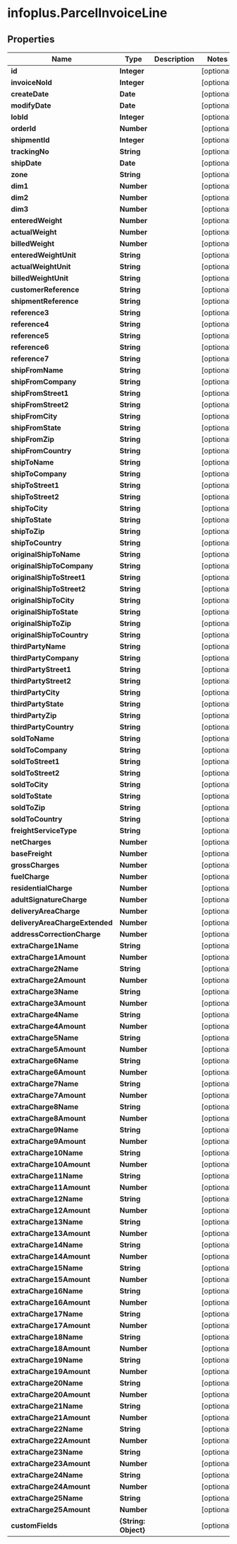 # infoplus.ParcelInvoiceLine

## Properties
Name | Type | Description | Notes
------------ | ------------- | ------------- | -------------
**id** | **Integer** |  | [optional] 
**invoiceNoId** | **Integer** |  | [optional] 
**createDate** | **Date** |  | [optional] 
**modifyDate** | **Date** |  | [optional] 
**lobId** | **Integer** |  | [optional] 
**orderId** | **Number** |  | [optional] 
**shipmentId** | **Integer** |  | [optional] 
**trackingNo** | **String** |  | [optional] 
**shipDate** | **Date** |  | [optional] 
**zone** | **String** |  | [optional] 
**dim1** | **Number** |  | [optional] 
**dim2** | **Number** |  | [optional] 
**dim3** | **Number** |  | [optional] 
**enteredWeight** | **Number** |  | [optional] 
**actualWeight** | **Number** |  | [optional] 
**billedWeight** | **Number** |  | [optional] 
**enteredWeightUnit** | **String** |  | [optional] 
**actualWeightUnit** | **String** |  | [optional] 
**billedWeightUnit** | **String** |  | [optional] 
**customerReference** | **String** |  | [optional] 
**shipmentReference** | **String** |  | [optional] 
**reference3** | **String** |  | [optional] 
**reference4** | **String** |  | [optional] 
**reference5** | **String** |  | [optional] 
**reference6** | **String** |  | [optional] 
**reference7** | **String** |  | [optional] 
**shipFromName** | **String** |  | [optional] 
**shipFromCompany** | **String** |  | [optional] 
**shipFromStreet1** | **String** |  | [optional] 
**shipFromStreet2** | **String** |  | [optional] 
**shipFromCity** | **String** |  | [optional] 
**shipFromState** | **String** |  | [optional] 
**shipFromZip** | **String** |  | [optional] 
**shipFromCountry** | **String** |  | [optional] 
**shipToName** | **String** |  | [optional] 
**shipToCompany** | **String** |  | [optional] 
**shipToStreet1** | **String** |  | [optional] 
**shipToStreet2** | **String** |  | [optional] 
**shipToCity** | **String** |  | [optional] 
**shipToState** | **String** |  | [optional] 
**shipToZip** | **String** |  | [optional] 
**shipToCountry** | **String** |  | [optional] 
**originalShipToName** | **String** |  | [optional] 
**originalShipToCompany** | **String** |  | [optional] 
**originalShipToStreet1** | **String** |  | [optional] 
**originalShipToStreet2** | **String** |  | [optional] 
**originalShipToCity** | **String** |  | [optional] 
**originalShipToState** | **String** |  | [optional] 
**originalShipToZip** | **String** |  | [optional] 
**originalShipToCountry** | **String** |  | [optional] 
**thirdPartyName** | **String** |  | [optional] 
**thirdPartyCompany** | **String** |  | [optional] 
**thirdPartyStreet1** | **String** |  | [optional] 
**thirdPartyStreet2** | **String** |  | [optional] 
**thirdPartyCity** | **String** |  | [optional] 
**thirdPartyState** | **String** |  | [optional] 
**thirdPartyZip** | **String** |  | [optional] 
**thirdPartyCountry** | **String** |  | [optional] 
**soldToName** | **String** |  | [optional] 
**soldToCompany** | **String** |  | [optional] 
**soldToStreet1** | **String** |  | [optional] 
**soldToStreet2** | **String** |  | [optional] 
**soldToCity** | **String** |  | [optional] 
**soldToState** | **String** |  | [optional] 
**soldToZip** | **String** |  | [optional] 
**soldToCountry** | **String** |  | [optional] 
**freightServiceType** | **String** |  | [optional] 
**netCharges** | **Number** |  | [optional] 
**baseFreight** | **Number** |  | [optional] 
**grossCharges** | **Number** |  | [optional] 
**fuelCharge** | **Number** |  | [optional] 
**residentialCharge** | **Number** |  | [optional] 
**adultSignatureCharge** | **Number** |  | [optional] 
**deliveryAreaCharge** | **Number** |  | [optional] 
**deliveryAreaChargeExtended** | **Number** |  | [optional] 
**addressCorrectionCharge** | **Number** |  | [optional] 
**extraCharge1Name** | **String** |  | [optional] 
**extraCharge1Amount** | **Number** |  | [optional] 
**extraCharge2Name** | **String** |  | [optional] 
**extraCharge2Amount** | **Number** |  | [optional] 
**extraCharge3Name** | **String** |  | [optional] 
**extraCharge3Amount** | **Number** |  | [optional] 
**extraCharge4Name** | **String** |  | [optional] 
**extraCharge4Amount** | **Number** |  | [optional] 
**extraCharge5Name** | **String** |  | [optional] 
**extraCharge5Amount** | **Number** |  | [optional] 
**extraCharge6Name** | **String** |  | [optional] 
**extraCharge6Amount** | **Number** |  | [optional] 
**extraCharge7Name** | **String** |  | [optional] 
**extraCharge7Amount** | **Number** |  | [optional] 
**extraCharge8Name** | **String** |  | [optional] 
**extraCharge8Amount** | **Number** |  | [optional] 
**extraCharge9Name** | **String** |  | [optional] 
**extraCharge9Amount** | **Number** |  | [optional] 
**extraCharge10Name** | **String** |  | [optional] 
**extraCharge10Amount** | **Number** |  | [optional] 
**extraCharge11Name** | **String** |  | [optional] 
**extraCharge11Amount** | **Number** |  | [optional] 
**extraCharge12Name** | **String** |  | [optional] 
**extraCharge12Amount** | **Number** |  | [optional] 
**extraCharge13Name** | **String** |  | [optional] 
**extraCharge13Amount** | **Number** |  | [optional] 
**extraCharge14Name** | **String** |  | [optional] 
**extraCharge14Amount** | **Number** |  | [optional] 
**extraCharge15Name** | **String** |  | [optional] 
**extraCharge15Amount** | **Number** |  | [optional] 
**extraCharge16Name** | **String** |  | [optional] 
**extraCharge16Amount** | **Number** |  | [optional] 
**extraCharge17Name** | **String** |  | [optional] 
**extraCharge17Amount** | **Number** |  | [optional] 
**extraCharge18Name** | **String** |  | [optional] 
**extraCharge18Amount** | **Number** |  | [optional] 
**extraCharge19Name** | **String** |  | [optional] 
**extraCharge19Amount** | **Number** |  | [optional] 
**extraCharge20Name** | **String** |  | [optional] 
**extraCharge20Amount** | **Number** |  | [optional] 
**extraCharge21Name** | **String** |  | [optional] 
**extraCharge21Amount** | **Number** |  | [optional] 
**extraCharge22Name** | **String** |  | [optional] 
**extraCharge22Amount** | **Number** |  | [optional] 
**extraCharge23Name** | **String** |  | [optional] 
**extraCharge23Amount** | **Number** |  | [optional] 
**extraCharge24Name** | **String** |  | [optional] 
**extraCharge24Amount** | **Number** |  | [optional] 
**extraCharge25Name** | **String** |  | [optional] 
**extraCharge25Amount** | **Number** |  | [optional] 
**customFields** | **{String: Object}** |  | [optional] 



